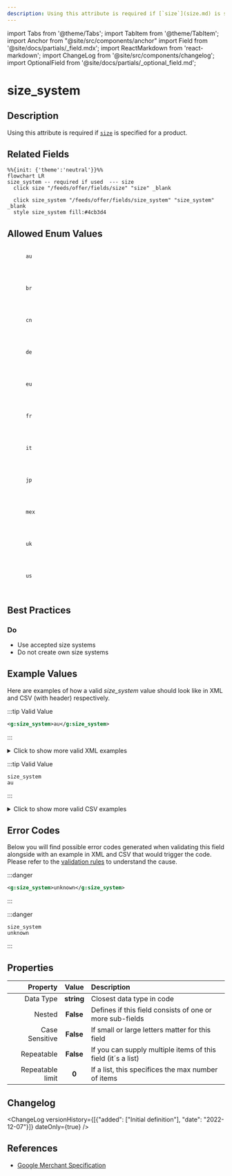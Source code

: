 ```yaml
---
description: Using this attribute is required if [`size`](size.md) is specified for a product.
---
```


import Tabs from '@theme/Tabs';
import TabItem from '@theme/TabItem';
import Anchor from "@site/src/components/anchor"
import Field from '@site/docs/partials/_field.mdx';
import ReactMarkdown from 'react-markdown';
import ChangeLog from '@site/src/components/changelog';
import OptionalField from '@site/docs/partials/_optional_field.md';

# size_system

<OptionalField/>

## Description

Using this attribute is required if [`size`](size.md) is specified for a product.


## Related Fields

```mermaid
%%{init: {'theme':'neutral'}}%%
flowchart LR
size_system -- required if used  --- size
  click size "/feeds/offer/fields/size" "size" _blank

  click size_system "/feeds/offer/fields/size_system" "size_system" _blank
  style size_system fill:#4cb3d4
```


## Allowed Enum Values

<dl>
<dt>
      <pre>
      <code>
      au
      </code>
      </pre>
    </dt>
    <dd>
    </dd>
<dt>
      <pre>
      <code>
      br
      </code>
      </pre>
    </dt>
    <dd>
    </dd>
<dt>
      <pre>
      <code>
      cn
      </code>
      </pre>
    </dt>
    <dd>
    </dd>
<dt>
      <pre>
      <code>
      de
      </code>
      </pre>
    </dt>
    <dd>
    </dd>
<dt>
      <pre>
      <code>
      eu
      </code>
      </pre>
    </dt>
    <dd>
    </dd>
<dt>
      <pre>
      <code>
      fr
      </code>
      </pre>
    </dt>
    <dd>
    </dd>
<dt>
      <pre>
      <code>
      it
      </code>
      </pre>
    </dt>
    <dd>
    </dd>
<dt>
      <pre>
      <code>
      jp
      </code>
      </pre>
    </dt>
    <dd>
    </dd>
<dt>
      <pre>
      <code>
      mex
      </code>
      </pre>
    </dt>
    <dd>
    </dd>
<dt>
      <pre>
      <code>
      uk
      </code>
      </pre>
    </dt>
    <dd>
    </dd>
<dt>
      <pre>
      <code>
      us
      </code>
      </pre>
    </dt>
    <dd>
    </dd>
</dl>




## Best Practices


### Do

- Use accepted size systems
- Do not create own size systems





## Example Values

Here are examples of how a valid *size_system* value  should look like in XML and CSV (with header) respectively.

<Tabs>
  <TabItem value="valid_xml" label="XML" default>

:::tip Valid Value

```xml
<g:size_system>au</g:size_system>
```

:::

<details>
  <summary>Click to show more valid XML examples</summary>
  <div>

```xml
<g:size_system>au</g:size_system>
```

```xml
<g:size_system>br</g:size_system>
```

```xml
<g:size_system>cn</g:size_system>
```

```xml
<g:size_system>de</g:size_system>
```

```xml
<g:size_system>eu</g:size_system>
```

```xml
<g:size_system>fr</g:size_system>
```

```xml
<g:size_system>it</g:size_system>
```

```xml
<g:size_system>jp</g:size_system>
```

```xml
<g:size_system>mex</g:size_system>
```

```xml
<g:size_system>uk</g:size_system>
```

```xml
<g:size_system>us</g:size_system>
```


  </div>
</details>

 </TabItem>
  <TabItem value="valid_csv" label="CSV">

:::tip Valid Value

```csv
size_system
au
```

:::

<details>
  <summary>Click to show more valid CSV examples</summary>
  <div>

```csv
size_system
au
```

```csv
size_system
br
```

```csv
size_system
cn
```

```csv
size_system
de
```

```csv
size_system
eu
```

```csv
size_system
fr
```

```csv
size_system
it
```

```csv
size_system
jp
```

```csv
size_system
mex
```

```csv
size_system
uk
```

```csv
size_system
us
```


  </div>
</details>

  </TabItem>
</Tabs>

## Error Codes

Below you will find possible error codes generated when validating this field alongside with an example in XML and CSV that would trigger the code. Please refer to the [validation rules](#validation-rules) to understand the cause.

<Tabs>
  <TabItem value="invalid_xml" label="XML" default>

:::danger <Anchor id="validation_invalid_enum" title="validation_invalid_enum" />

```xml
<g:size_system>unknown</g:size_system>
```

:::


 </TabItem>
  <TabItem value="invalid_csv" label="CSV">

:::danger <Anchor id="validation_invalid_enum" title="validation_invalid_enum" />

```csv
size_system
unknown
```

:::


  </TabItem>
</Tabs>

## Properties

|     **Property** |         **Value**          | **Description**                                              |
|-----------------:|:--------------------------:|:-------------------------------------------------------------|
|        Data Type |    **string**     | Closest data type in code                                    |
|           Nested |      **False**      | Defines if this field consists of one or more sub-fields     |
|   Case Sensitive |  **False**  | If small or large letters matter for this field              |
|       Repeatable |    **False**    | If you can supply multiple items of this field (it´s a list) |
| Repeatable limit | **0** | If a list, this specifices the max number of items           |

## Changelog
<ChangeLog versionHistory={[{"added": ["Initial definition"], "date": "2022-12-07"}]} dateOnly={true} />

## References
- [Google Merchant Specification](https://support.google.com/merchants/answer/6324502)
